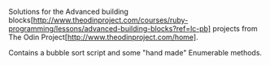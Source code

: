 Solutions for the Advanced building blocks[http://www.theodinproject.com/courses/ruby-programming/lessons/advanced-building-blocks?ref=lc-pb] projects from The Odin Project[http://www.theodinproject.com/home].

Contains a bubble sort script and some "hand made" Enumerable methods.